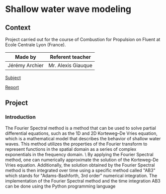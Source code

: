 # Shallow water wave modeling
## Context
Project carried out for the course of Combustion for Propulsion on Fluent at Ecole Centrale Lyon (France).

| Made by | Referent teacher | 
| ------------- |:-------------:|
| Jérémy Archier | Mr. Alexis Giauque |

[Subject](Report/Combustion_BE_Numerics_ressource_AG.pdf)

[Report](Report/Report_CombustionForPropulsion_PracticalSession1_Archier_Bourakkadi.pdf)


## Project
### Introduction
The Fourier Spectral method is a method that can be used to solve partial differential equations, such as the 1D and 2D Korteweg–De Vries equation, which is a mathematical model that describes the behavior of shallow water waves. This method utilizes the properties of the Fourier transform to represent functions in the spatial domain as a series of complex exponentials in the frequency domain. \\
By applying the Fourier Spectral method, one can numerically approximate the solution of the Korteweg–De Vries equation.
Additionally, the solution obtained by the Fourier Spectral method is then integrated over time using a specific method called "AB3" which stands for "Adams-Bashforth, 3rd order" numerical integration.
The implementation of the Fourier Spectral method and the time integration AB3 can be done using the Python programming language
